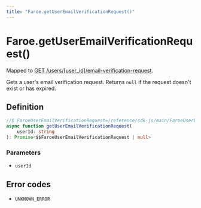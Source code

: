```yaml
---
title: "Faroe.getUserEmailVerificationRequest()"
---
```


# Faroe.getUserEmailVerificationRequest()

Mapped to [GET /users/\[user_id\]/email-verification-request](/reference/rest/endpoints/get_users_userid_email-verification-request).

Gets a user's email verification request. Returns `null` if the request doesn't exist or has expired.

## Definition

```ts
//$ FaroeUserEmailVerificationRequest=/reference/sdk-js/main/FaroeUserEmailVerificationRequest
async function getUserEmailVerificationRequest(
    userId: string
): Promise<$$FaroeUserEmailVerificationRequest | null>
```

### Parameters

- `userId`

## Error codes

- `UNKNOWN_ERROR`
